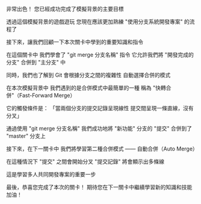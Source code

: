 非常出色！
您已經成功完成了模擬背景的主要目標

透過這個模擬背景的遊戲遊玩
您現在應該更加熟練 "使用分支系統開發專案" 的流程了

接下來，讓我們回顧一下本次關卡中學到的重要知識和指令

在這個關卡中
我們學會了 "git merge 分支名稱" 指令
它允許我們將 "開發完成的分支" 合併到 "主分支" 中

同時，我們也了解到 
Git 會根據分支之間的複雜性
自動選擇合併的模式

在本次模擬背景中
我們遇到的是合併模式中最簡單的一種
稱為 "快轉合併"（Fast-Forward Merge）

它的觸發條件是：
「當兩個分支的提交記錄呈現線性
提交間呈現一條直線，沒有分叉」

通過使用 "git merge 分支名稱"
我們成功地將 "新功能" 分支的 "提交" 合併到了 "master" 分支上



接下來，在下一關卡中
我們將學習第二種合併模式 —— 自動合併（Auto Merge）

在這種情況下
"提交" 之間會開始分叉
"提交記錄" 將會顯示出多條線

這是學習多人共同開發專案的重要一步

最後，恭喜您完成了本次的關卡！
期待您在下一關卡中繼續學習新的知識和技能
加油！
